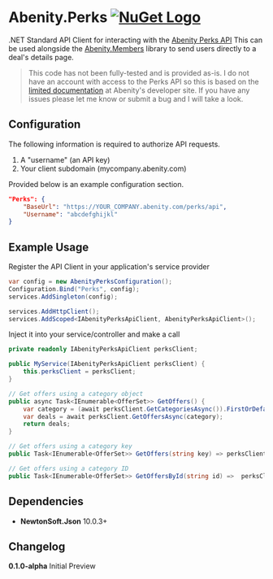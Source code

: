 # Abenity.Perks [![NuGet Logo](https://raw.githubusercontent.com/NuGet/Media/master/Images/MainLogo/32x32/nuget_32.png)](https://www.nuget.org/packages/Abenity.Perks/)
.NET Standard API Client for interacting with the [Abenity Perks API](https://abenity.com/developers/api/perks)
This can be used alongside the [Abenity.Members](https://github.com/halomademeapc/Abenity.Members) library to send users directly to a deal's details page.

> This code has not been fully-tested and is provided as-is.  I do not have an account with access to the Perks API so this is based on the [limited documentation](https://abenity.com/developers/api/perks) at Abenity's developer site.  If you have any issues please let me know or submit a bug and I will take a look.  

## Configuration
The following information is required to authorize API requests.  
1. A "username" (an API key)
2. Your client subdomain (mycompany.abenity.com)

Provided below is an example configuration section.  
```json
"Perks": {
    "BaseUrl": "https://YOUR_COMPANY.abenity.com/perks/api",
    "Username": "abcdefghijkl"
}
```

## Example Usage
Register the API Client in your application's service provider
```csharp
var config = new AbenityPerksConfiguration();
Configuration.Bind("Perks", config);
services.AddSingleton(config);

services.AddHttpClient();
services.AddScoped<IAbenityPerksApiClient, AbenityPerksApiClient>();
```

Inject it into your service/controller and make a call
```csharp
private readonly IAbenityPerksApiClient perksClient;

public MyService(IAbenityPerksApiClient perksClient) {
    this.perksClient = perksClient;
}

// Get offers using a category object
public async Task<IEnumerable<OfferSet>> GetOffers() {
    var category = (await perksClient.GetCategoriesAsync()).FirstOrDefault();
    var deals = await perksClient.GetOffersAsync(category);
    return deals;
}

// Get offers using a category key
public Task<IEnumerable<OfferSet>> GetOffers(string key) => perksClient.GetOffersAsync(categoryKey: key);

// Get offers using a category ID
public Task<IEnumerable<OfferSet>> GetOffersById(string id) =>  perksClient.GetOffersAsync(categoryId: id);
```

## Dependencies
* **NewtonSoft.Json** 10.0.3+

## Changelog
**0.1.0-alpha** Initial Preview